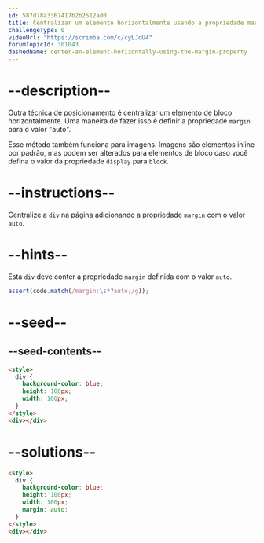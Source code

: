 ```yaml
---
id: 587d78a3367417b2b2512ad0
title: Centralizar um elemento horizontalmente usando a propriedade margin
challengeType: 0
videoUrl: "https://scrimba.com/c/cyLJqU4"
forumTopicId: 301043
dashedName: center-an-element-horizontally-using-the-margin-property
---
```


# --description--

Outra técnica de posicionamento é centralizar um elemento de bloco horizontalmente. Uma maneira de fazer isso é definir a propriedade `margin` para o valor "auto".

Esse método também funciona para imagens. Imagens são elementos inline por padrão, mas podem ser alterados para elementos de bloco caso você defina o valor da propriedade `display` para `block`.

# --instructions--

Centralize a `div` na página adicionando a propriedade `margin` com o valor `auto`.

# --hints--

Esta `div` deve conter a propriedade `margin` definida com o valor `auto`.

```js
assert(code.match(/margin:\s*?auto;/g));
```

# --seed--

## --seed-contents--

```html
<style>
  div {
    background-color: blue;
    height: 100px;
    width: 100px;
  }
</style>
<div></div>
```

# --solutions--

```html
<style>
  div {
    background-color: blue;
    height: 100px;
    width: 100px;
    margin: auto;
  }
</style>
<div></div>
```
